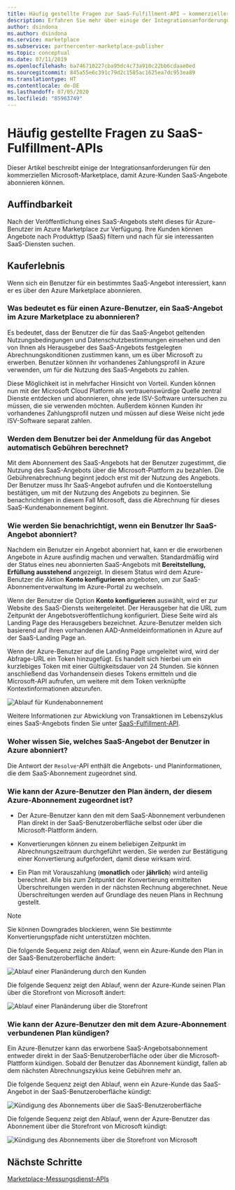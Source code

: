 ```yaml
---
title: Häufig gestellte Fragen zur SaaS-Fulfillment-API – kommerzieller Microsoft-Marketplace
description: Erfahren Sie mehr über einige der Integrationsanforderungen für den kommerziellen Microsoft-Marketplace, damit Azure-Kunden SaaS-Angebote abonnieren können.
author: dsindona
ms.author: dsindona
ms.service: marketplace
ms.subservice: partnercenter-marketplace-publisher
ms.topic: conceptual
ms.date: 07/11/2019
ms.openlocfilehash: ba746710227cba95dc4c73a910c22bb6cdaae0ed
ms.sourcegitcommit: 845a55e6c391c79d2c1585ac1625ea7dc953ea89
ms.translationtype: HT
ms.contentlocale: de-DE
ms.lasthandoff: 07/05/2020
ms.locfileid: "85963749"
---
```

# <a name="common-questions-about-saas-fulfillment-apis"></a>Häufig gestellte Fragen zu SaaS-Fulfillment-APIs

Dieser Artikel beschreibt einige der Integrationsanforderungen für den kommerziellen Microsoft-Marketplace, damit Azure-Kunden SaaS-Angebote abonnieren können.

## <a name="discovery-experience"></a>Auffindbarkeit

Nach der Veröffentlichung eines SaaS-Angebots steht dieses für Azure-Benutzer im Azure Marketplace zur Verfügung. Ihre Kunden können Angebote nach Produkttyp (SaaS) filtern und nach für sie interessanten SaaS-Diensten suchen.

## <a name="purchase-experience"></a>Kauferlebnis

Wenn sich ein Benutzer für ein bestimmtes SaaS-Angebot interessiert, kann er es über den Azure Marketplace abonnieren.

### <a name="what-does-it-mean-for-an-azure-user-to-subscribe-to-a-saas-offer-in-azure-marketplace"></a>Was bedeutet es für einen Azure-Benutzer, ein SaaS-Angebot im Azure Marketplace zu abonnieren?

Es bedeutet, dass der Benutzer die für das SaaS-Angebot geltenden Nutzungsbedingungen und Datenschutzbestimmungen einsehen und den von Ihnen als Herausgeber des SaaS-Angebots festgelegten Abrechnungskonditionen zustimmen kann, um es über Microsoft zu erwerben. Benutzer können ihr vorhandenes Zahlungsprofil in Azure verwenden, um für die Nutzung des SaaS-Angebots zu zahlen.

Diese Möglichkeit ist in mehrfacher Hinsicht von Vorteil. Kunden können nun mit der Microsoft Cloud Platform als vertrauenswürdige Quelle zentral Dienste entdecken und abonnieren, ohne jede ISV-Software untersuchen zu müssen, die sie verwenden möchten. Außerdem können Kunden ihr vorhandenes Zahlungsprofil nutzen und müssen auf diese Weise nicht jede ISV-Software separat zahlen.

### <a name="is-the-user-charged-automatically-when-the-offer-is-subscribed"></a>Werden dem Benutzer bei der Anmeldung für das Angebot automatisch Gebühren berechnet?

Mit dem Abonnement des SaaS-Angebots hat der Benutzer zugestimmt, die Nutzung des SaaS-Angebots über die Microsoft-Plattform zu bezahlen. Die Gebührenabrechnung beginnt jedoch erst mit der Nutzung des Angebots. Der Benutzer muss Ihr SaaS-Angebot aufrufen und die Kontoerstellung bestätigen, um mit der Nutzung des Angebots zu beginnen. Sie benachrichtigen in diesem Fall Microsoft, dass die Abrechnung für dieses SaaS-Kundenabonnement beginnt.

### <a name="how-are-you-notified-when-a-user-subscribes-to-your-saas-offer"></a>Wie werden Sie benachrichtigt, wenn ein Benutzer Ihr SaaS-Angebot abonniert?

Nachdem ein Benutzer ein Angebot abonniert hat, kann er die erworbenen Angebote in Azure ausfindig machen und verwalten. Standardmäßig wird der Status eines neu abonnierten SaaS-Angebots mit **Bereitstellung, Erfüllung ausstehend** angezeigt. In diesem Status wird dem Azure-Benutzer die Aktion **Konto konfigurieren** angeboten, um zur SaaS-Abonnementverwaltung im Azure-Portal zu wechseln.

Wenn der Benutzer die Option **Konto konfigurieren** auswählt, wird er zur Website des SaaS-Diensts weitergeleitet. Der Herausgeber hat die URL zum Zeitpunkt der Angebotsveröffentlichung konfiguriert. Diese Seite wird als Landing Page des Herausgebers bezeichnet. Azure-Benutzer melden sich basierend auf ihren vorhandenen AAD-Anmeldeinformationen in Azure auf der SaaS-Landing Page an.

Wenn der Azure-Benutzer auf die Landing Page umgeleitet wird, wird der Abfrage-URL ein Token hinzugefügt. Es handelt sich hierbei um ein kurzlebiges Token mit einer Gültigkeitsdauer von 24 Stunden. Sie können anschließend das Vorhandensein dieses Tokens ermitteln und die Microsoft-API aufrufen, um weitere mit dem Token verknüpfte Kontextinformationen abzurufen.

![Ablauf für Kundenabonnement](media/saas-metering-service-integration-flow-a.png)

Weitere Informationen zur Abwicklung von Transaktionen im Lebenszyklus eines SaaS-Angebots finden Sie unter [SaaS-Fulfillment-API](pc-saas-fulfillment-api-v2.md).

### <a name="how-do-you-know-the-saas-offer-to-which-the-user-subscribes-in-azure"></a>Woher wissen Sie, welches SaaS-Angebot der Benutzer in Azure abonniert?

Die Antwort der `Resolve`-API enthält die Angebots- und Planinformationen, die dem SaaS-Abonnement zugeordnet sind.

### <a name="how-can-the-azure-user-change-the-plan-associated-with-this-azure-subscription"></a>Wie kann der Azure-Benutzer den Plan ändern, der diesem Azure-Abonnement zugeordnet ist?

* Der Azure-Benutzer kann den mit dem SaaS-Abonnement verbundenen Plan direkt in der SaaS-Benutzeroberfläche selbst oder über die Microsoft-Plattform ändern.

* Konvertierungen können zu einem beliebigen Zeitpunkt im Abrechnungszeitraum durchgeführt werden. Sie werden zur Bestätigung einer Konvertierung aufgefordert, damit diese wirksam wird.

* Ein Plan mit Vorauszahlung (**monatlich** oder **jährlich**) wird anteilig berechnet. Alle bis zum Zeitpunkt der Konvertierung ermittelten Überschreitungen werden in der nächsten Rechnung abgerechnet. Neue Überschreitungen werden auf Grundlage des neuen Plans in Rechnung gestellt.

>[!Note]
>Sie können Downgrades blockieren, wenn Sie bestimmte Konvertierungspfade nicht unterstützen möchten.

Die folgende Sequenz zeigt den Ablauf, wenn ein Azure-Kunde den Plan in der SaaS-Benutzeroberfläche ändert:

![Ablauf einer Planänderung durch den Kunden](media/saas-metering-service-integration-flow-b.png)

Die folgende Sequenz zeigt den Ablauf, wenn der Azure-Kunde seinen Plan über die Storefront von Microsoft ändert:

![Ablauf einer Planänderung über die Storefront](media/saas-metering-service-integration-flow-c.png)

### <a name="how-can-the-azure-user-unsubscribe-from-the-plan-associated-with-azure-subscription"></a>Wie kann der Azure-Benutzer den mit dem Azure-Abonnement verbundenen Plan kündigen?

Ein Azure-Benutzer kann das erworbene SaaS-Angebotsabonnement entweder direkt in der SaaS-Benutzeroberfläche oder über die Microsoft-Plattform kündigen. Sobald der Benutzer das Abonnement kündigt, fallen ab dem nächsten Abrechnungszyklus keine Gebühren mehr an.

Die folgende Sequenz zeigt den Ablauf, wenn ein Azure-Kunde das SaaS-Angebot in der SaaS-Benutzeroberfläche kündigt:

![Kündigung des Abonnements über die SaaS-Benutzeroberfläche](media/saas-metering-service-integration-flow-d.png)

Die folgende Sequenz zeigt den Ablauf, wenn der Azure-Benutzer das Abonnement über die Storefront von Microsoft kündigt:

![Kündigung des Abonnements über die Storefront von Microsoft](media/saas-metering-service-integration-flow-e.png)

## <a name="next-steps"></a>Nächste Schritte

[Marketplace-Messungsdienst-APIs](./marketplace-metering-service-apis.md)
